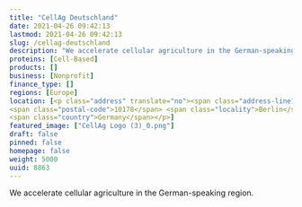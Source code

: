 ```yaml
---
title: "CellAg Deutschland"
date: 2021-04-26 09:42:13
lastmod: 2021-04-26 09:42:13
slug: /cellag-deutschland
description: "We accelerate cellular agriculture in the German-speaking region."
proteins: [Cell-Based]
products: []
business: [Nonprofit]
finance_type: []
regions: [Europe]
location: [<p class="address" translate="no"><span class="address-line1">B5</span><br>
<span class="postal-code">10178</span> <span class="locality">Berlin</span><br>
<span class="country">Germany</span></p>]
featured_image: ["CellAg Logo (3)_0.png"]
draft: false
pinned: false
homepage: false
weight: 5000
uuid: 8863
---
```

<p>We accelerate cellular agriculture in the German-speaking region.</p>
